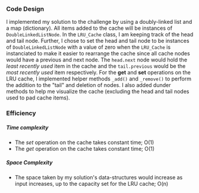 ### Code Design
I implemented my solution to the challenge by using a doubly-linked list and a map (dictionary). All items added to the cache will be instances of `DoubleLinkedListNode`. In the `LRU_Cache` class, I am keeping track of the head and tail node. Further, I chose to set the head and tail node to be instances of `DoubleLinkedListNode` with a value of zero when the `LRU_Cache` is instanciated to make it easier to rearrange the cache since all cache nodes would have a previous and next node. The `head.next` node would hold the *least recently used* item in the cache and the `tail.previous` would be the *most recently used* item respectively. For the **get** and **set** operations on the LRU cache, I implemented helper methods `_add()` and `_remove()` to perform the addition to the "tail" and deletion of nodes. I also added dunder methods to help me visualize the cache (excluding the head and tail nodes used to pad cache items).

### Efficiency

##### Time complexity
- The *set* operation on the cache takes constant time; O(1)
- The *get* operation on the cache takes constant time; O(1)

##### Space Complexity
- The space taken by my solution's data-structures would increase as input increases, up to the capacity set for the LRU cache; O(n)